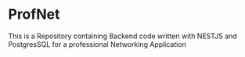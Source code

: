 # ProfNet
This is a Repository containing Backend code written with NESTJS and PostgresSQL for a professional Networking Application
